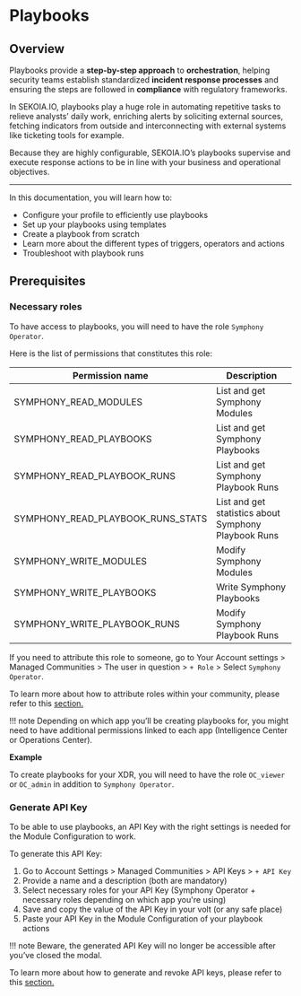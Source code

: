 # Playbooks

## Overview

Playbooks provide a **step-by-step approach** to **orchestration**, helping security teams establish standardized **incident response processes** and ensuring the steps are followed in **compliance** with regulatory frameworks.

In SEKOIA.IO, playbooks play a huge role in automating repetitive tasks to relieve analysts’ daily work, enriching alerts by soliciting external sources, fetching indicators from outside and interconnecting with external systems like ticketing tools for example.

Because they are highly configurable, SEKOIA.IO’s playbooks supervise and execute response actions to be in line with your business and operational objectives.

---

In this documentation, you will learn how to: 

- Configure your profile to efficiently use playbooks
- Set up your playbooks using templates
- Create a playbook from scratch
- Learn more about the different types of triggers, operators and actions
- Troubleshoot with playbook runs

## Prerequisites 

### Necessary roles

To have access to playbooks, you will need to have the role `Symphony Operator`. 

Here is the list of permissions that constitutes this role: 

| Permission name | Description |
| --- | --- |
| SYMPHONY_READ_MODULES | List and get Symphony Modules |
| SYMPHONY_READ_PLAYBOOKS | List and get Symphony Playbooks |
| SYMPHONY_READ_PLAYBOOK_RUNS | List and get Symphony Playbook Runs |
| SYMPHONY_READ_PLAYBOOK_RUNS_STATS | List and get statistics about Symphony Playbook Runs |
| SYMPHONY_WRITE_MODULES | Modify Symphony Modules |
| SYMPHONY_WRITE_PLAYBOOKS | Write Symphony Playbooks |
| SYMPHONY_WRITE_PLAYBOOK_RUNS | Modify Symphony Playbook Runs |

If you need to attribute this role to someone, go to Your Account settings > Managed Communities > The user in question > `+ Role` > Select `Symphony Operator`. 

To learn more about how to attribute roles within your community, please refer to this [section.](https://docs.sekoia.io/getting_started/invite_users/)

!!! note 
    Depending on which app you’ll be creating playbooks for, you might need to have additional permissions linked to each app (Intelligence Center or Operations Center). 

**Example** 

To create playbooks for your XDR, you will need to have the role `OC_viewer` or `OC_admin` in addition to `Symphony Operator`.

### Generate API Key

To be able to use playbooks, an API Key with the right settings is needed for the Module Configuration to work. 

To generate this API Key: 

1. Go to Account Settings > Managed Communities > API Keys > `+ API Key` 
2. Provide a name and a description (both are mandatory)
3. Select necessary roles for your API Key (Symphony Operator + necessary roles depending on which app you're using) 
4. Save and copy the value of the API Key in your volt (or any safe place)
5. Paste your API Key in the Module Configuration of your playbook actions

!!! note
    Beware, the generated API Key will no longer be accessible after you’ve closed the modal. 

To learn more about how to generate and revoke API keys, please refer to this [section.](https://docs.sekoia.io/getting_started/generate_api_keys/) 

